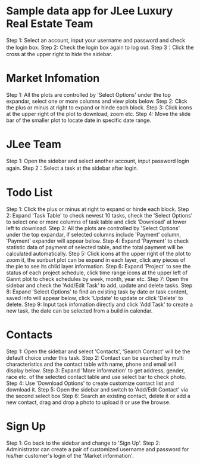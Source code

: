 # Sample data app for JLee Luxury Real Estate Team  

Step 1: Select an account, input your username and password and check the login box.
Step 2: Check the login box again to log out.
Step 3：Click the cross at the upper right to hide the sidebar.

# Market Infomation
Step 1: All the plots are controlled by 'Select Options' under the top expandar, select one or more columns and view plots below.
Step 2: Click the plus or minus at right to expand or hinde each block.
Step 3: Click icons at the upper right of the plot to download, zoom etc.
Step 4: Move the slide bar of the smaller plot to locate date in specific date range.

# JLee Team
Step 1: Open the sidebar and select another account, input password login again. 
Step 2：Select a task at the sidebar after login.
  # Todo List 
  Step 1: Click the plus or minus at right to expand or hinde each block.
  Step 2: Expand 'Task Table' to check newest 10 tasks, check the 'Select Options' to select one or more columns of task table and click 'Download' at lower left to download. 
  Step 3: All the plots are controlled by 'Select Options' under the top expandar, if selected columns include 'Payment' column, 'Payment' expander will appear below.
  Step 4: Expand 'Payment' to check statistic data of payment of selected table, and the total payment will be calculated automatically.
  Step 5: Click icons at the upper right of the plot to zoom it, the sunburt plot can be expand in each layer, click any pieces of the pie to see its child layer information. 
  Step 6: Expand 'Project' to see the status of each project schedule, click time range icons at the upper left of Gannt plot to check schedules by week, month, year etc.
  Step 7: Open the sidebar and check the 'Add/Edit Task' to add, update and delete tasks. 
  Step 8: Expand 'Select Options' to find an existing task by date or task content, saved info will appear below, click 'Update' to update or click 'Delete' to delete.
  Step 9: Input task infomation directly and click 'Add Task' to create a new task, the date can be selected from a build in calendar.
  # Contacts
  Step 1: Open the sidebar and select 'Contacts', 'Search Contact' will be the default choice under this task.
  Step 2: Contact can be searched by multi characteristics and the contact table with name, phone and email will display below.
  Step 3: Expand 'More information' to get address, gender, race etc. of the selected contact table and use select bar to check photo.
  Step 4: Use 'Download Options' to create customize contact list and download it.
  Step 5: Open the sidebar and switch to 'Add/Edit Contact' via the second select box
  Step 6: Search an existing contact, delete it or add a new contact, drag and drop a photo to upload it or use the browse.
  # Sign Up
  Step 1: Go back to the sidebar and change to 'Sign Up'.
  Step 2: Administrator can create a pair of customized username and password for his/her customer's login of the 'Market information'.
  
  
  
  
